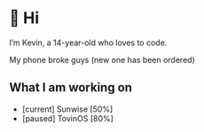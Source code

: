 # 👋 Hi

I’m Kevin, a 14-year-old who loves to code.

My phone broke guys (new one has been ordered)
## What I am working on
- [current] Sunwise [50%]
- [paused] TovinOS [80%]

